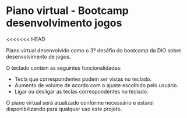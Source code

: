 # Piano virtual - Bootcamp desenvolvimento jogos

<<<<<<< HEAD

<p>
	Piano virtual desenvolvido como o 3º desáfio do bootcamp da DIO sobre desenvolvimento de 		jogos.
</p>

O teclado contém as seguintes funcionalidades:

</p>

<ul>
	<li> Tecla que correspondentes podem ser vistas no teclado.
	<li> Aumento de volume de acordo com o ajuste escolhido pelo usuário.
	<li>Ligar ou desligar as teclas correspondentes no teclado.
</ul>

<p>
	O piano virtual será atualizado conforme necessário e estarei disponibilizando para qualquer uso este projeto.
</p>
